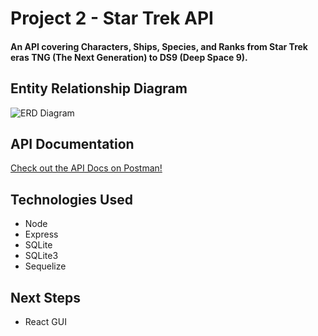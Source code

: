 # Project 2 - Star Trek API
#### An API covering Characters, Ships, Species, and Ranks from Star Trek eras TNG (The Next Generation) to DS9 (Deep Space 9).

## Entity Relationship Diagram
![ERD Diagram](https://i.ibb.co/TK8ZW81/Star-Trek-API.png)

## API Documentation
[Check out the API Docs on Postman!](https://documenter.getpostman.com/view/9534886/SWE27KyV)

## Technologies Used
- Node
- Express
- SQLite
- SQLite3
- Sequelize

## Next Steps
- React GUI

